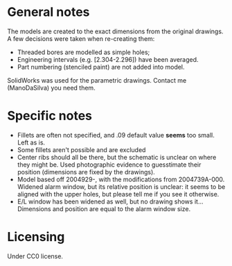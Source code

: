 # General notes
The models are created to the exact dimensions from the original drawings. A few decisions were taken when re-creating them:
* Threaded bores are modelled as simple holes;
* Engineering intervals (e.g. [2.304-2.296]) have been averaged. 
* Part numbering (stenciled paint) are not added into model.

SolidWorks was used for the parametric drawings. Contact me (ManoDaSilva) you need them.

# Specific notes

* Fillets are often not specified, and .09 default value **seems** too small. Left as is. 
* Some fillets aren't possible and are excluded
* Center ribs should all be there, but the schematic is unclear on where they might be. Used photographic evidence to guesstimate their position (dimensions are fixed by the drawings). 
* Model based off 2004929-, with the modifications from 2004739A-000. Widened alarm window, but its relative position is unclear: it seems to be aligned with the upper holes, but please tell me if you see it otherwise.
* E/L window has been widened as well, but no drawing shows it... Dimensions and position are equal to the alarm window size. 

# Licensing
Under CC0 license.